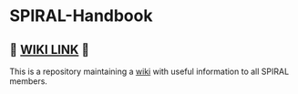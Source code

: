 # SPIRAL-Handbook

## :notebook: [WIKI LINK](https://github.com/neu-spiral/SPIRAL-Handbook/wiki) :notebook:

This is a repository maintaining a [wiki](https://github.com/neu-spiral/SPIRAL-Handbook/wiki) with useful information to all SPIRAL members.
